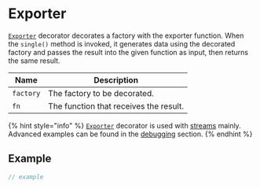 # Exporter

[`Exporter`](broken-reference) decorator decorates a factory with the exporter function. When the `single()` method is invoked, it generates data using the decorated factory and passes the result into the given function as input, then returns the same result.

| Name      | Description                            |
| --------- | -------------------------------------- |
| `factory` | The factory to be decorated.           |
| `fn`      | The function that receives the result. |

{% hint style="info" %}
[`Exporter`](broken-reference) decorator is used with [streams](broken-reference) mainly. Advanced examples can be found in the [debugging](../../../fundamentals/debugging.md) section.
{% endhint %}

## Example

```typescript
// example
```
